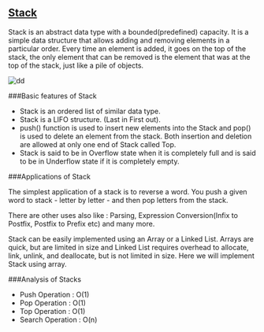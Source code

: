 [Stack](http://www.studytonight.com/data-structures/stack-data-structure)
---

Stack is an abstract data type with a bounded(predefined) capacity. It is a simple data structure that allows adding and removing elements in a particular order. Every time an element is added, it goes on the top of the stack, the only element that can be removed is the element that was at the top of the stack, just like a pile of objects.

![dd](http://www.studytonight.com/data-structures/images/stack-data-structure.png)

###Basic features of Stack

- Stack is an ordered list of similar data type.
- Stack is a LIFO structure. (Last in First out).
- push() function is used to insert new elements into the Stack and pop() is used to delete an element from the stack. Both insertion and deletion are allowed at only one end of Stack called Top.
- Stack is said to be in Overflow state when it is completely full and is said to be in Underflow state if it is completely empty.

###Applications of Stack

The simplest application of a stack is to reverse a word. You push a given word to stack - letter by letter - and then pop letters from the stack.

There are other uses also like : Parsing, Expression Conversion(Infix to Postfix, Postfix to Prefix etc) and many more. 

Stack can be easily implemented using an Array or a Linked List. Arrays are quick, but are limited in size and Linked List requires overhead to allocate, link, unlink, and deallocate, but is not limited in size. Here we will implement Stack using array.


###Analysis of Stacks

  -  Push Operation : O(1)
  -  Pop Operation : O(1)
  -  Top Operation : O(1)
  -  Search Operation : O(n)

